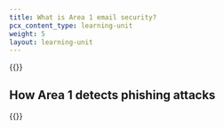 ```yaml
---
title: What is Area 1 email security?
pcx_content_type: learning-unit
weight: 5
layout: learning-unit
---
```


{{<render file="_email-security-description.md" productFolder="email-security">}}

## How Area 1 detects phishing attacks

{{<render file="_reference-detect-phish.md" productFolder="email-security">}}